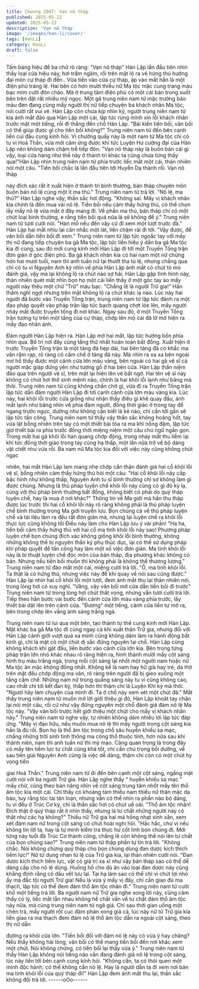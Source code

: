 ```yaml
---
title: Chương 2047: Vạn nô tháp
published: 2025-05-22
updated: 2025-05-22
description: 'Vạn nô tháp'
image: '/images/han-li/cover/'
tags: [HanLi]
category: HanLi
draft: false
---
```


Tấm bảng hiệu đề ba chữ rõ ràng: "Vạn nô tháp"
Hàn Lập lần đầu tiên nhìn thấy loại cửa hiệu này, hơi trầm ngâm,
rồi trên mặt lộ ra vẻ hứng thú hướng đại môn cự tháp đi đến..
Vừa tiến vào cửa cự tháp, ập vào mắt hắn là một điện phủ tráng
lệ. Hai bên có hơn mười thiếu nữ Ma tộc mặc cung trang màu bạc
mỉm cười đón chào.
Mà ở trung tâm điện phủ có một cái bàn trong suốt bên trên đặt
rất nhiều mỹ ngọc.
Một gã trung niên nam tử mặc trường bào màu đen đang cùng
mấy người thị nữ tiếp chuyện ba khách nhân Ma tộc, nói cười rất
vui vẻ.
Hàn Lập còn chưa kịp nhìn kỹ, người trung niên nam tử kia ánh
mắt đảo qua Hàn Lập một cái, lập tức rùng mình xin lỗi khách
nhân trước mặt một tiếng, rồi đi thẳng đến chỗ Hàn Lập.
"Bái kiến tiền bối, vãn bối có thể giúp được gì cho tiền bối không?"
Trung niên nam tử đến bên cạnh liền cúi đầu cung kính hỏi.
Vị chưởng quầy này là một nam tử Ma tộc chỉ có tu vi Hoá Thần,
vừa mới cảm ứng được khí tức Luyện Hư cường đại của Hàn Lập
nên không dám chậm trễ tiếp đón.
"Vạn nô tháp này là buôn bán cái gì vậy, loại cửa hàng như thế
này ở thành trì khác ta cũng chưa từng thấy qua!"Hàn Lập nhìn
trung niên nam tử phía trước liếc mắt một cái, thản nhiên nói một
câu.
"Tiền bối chắc là lần đầu tiên tới Huyễn Dạ thành rồi. Vạn nô tháp

này đích xác rất ít xuất hiện ở thành trì bình thường, bản tháp
chuyên môn buôn bán nô lệ cùng một ít ma thú." Trung niên nam
tử trả lời.
"Nô lệ, ma thú?" Hàn Lập nghe vậy, thần sắc hơi động.
"Không sai. Mấy vị khách nhân kia chính là đến mua vài nô lệ.
Tiền bối nếu cảm thấy hứng thú, có thể chọn lấy mấy nô lệ vừa
mắt ở đây mang đi. Về phần ma thú, bản tháp chỉ có một chút loại
bình thường, e rằng tiền bối quá nửa là sẽ không để ý." Trung
niên nam tử tươi cười nói.
"Hàn mỗ nếu đến vậy cứ đi xem một lượt trước đã." Hàn Lập hai
mắt nhíu lại cân nhắc một lát, liền chậm rãi đi tới.
"Vậy được, để vãn bối dẫn tiền bối đi xem." Trung niên nam tử lập
tức ngoắc tay với mấy thị nữ đang tiếp chuyện ba gã Ma tộc, lập
tức liền hiểu ý dẫn ba gã Ma tộc kia đi cùng, sau đó mới cung
kính mời Hàn Lập đi tới một Truyền Tống trận đơn giản ở góc
điện phủ.
Ba gã khách nhân kia có hai nam một nữ chừng hơn hai mươi
tuổi, nam thì anh tuấn nữ lại thướt tha tú lệ, nhưng chẳng qua chỉ
có tu vi Nguyên Anh kỳ nhìn về phía Hàn Lập ánh mắt có chút tò
mò đánh giá, vậy mà lại không lộ ra chút nào sợ hãi.
Hàn Lập gặp tình hình này, thản nhiên quét mắt nhìn bọn họ một
cái liền thấy ở một góc tay áo mấy người này thêu một chữ "Trữ"
màu bạc.
"Chẳng lẽ là người Trữ gia!" Hắn thầm nghĩ ngợi nhưng trên mặt
không lộ ra chút khác lạ nào.
Lúc này hai người đã bước vào Truyền Tống trận, trung niên nam
tử lập tức đánh ra một đạo pháp quyết vào pháp trận lập tức bạch
quang chợt lóe lên, mấy người nháy mắt được truyền tống đi nơi
khác.
Ngay sau đó, ở một Truyền Tống trận tương tự trên một tầng của
cự tháp, chớp lên mộ cái đã lờ mờ hiện ra mấy đạo nhân ảnh.

Đám người Hàn Lập hiện ra.
Hàn Lập mở hai mắt, lập tức hướng bốn phía nhìn qua.
Bố trí nơi đây cùng tầng thứ nhất hoàn toàn bất đồng.
Xuất hiện ở trước Truyền Tống trận là một tảng đá hẹp dài, hai
bên tảng đá có khắc ma văn rậm rạp, rõ ràng có cấm chế ở tảng
đá này.
Mà nhìn ra xa xa bên ngoài mơ hồ thấy được một cánh cửa lớn
màu vàng, bên ngoài có hai gã vệ sĩ cả người mặc giáp đứng yên
như tượng gỗ ở hai bên cửa.
Hàn Lập thần niệm đảo qua trên người vệ sĩ, trên mặt lại hiện lên
vẻ bất ngờ.
Hai tên vệ sĩ này không có chút hơi thở sinh mệnh nào, chính là
hai khôi lỗi lạnh như băng mà thôi.
Trung niên nam tử cũng không chần chờ gì, vừa đi ra Truyền
Tống trận lập tức dẫn đám người Hàn Lập đi tới cạnh cánh cửa
lớn màu vàng kia.
Lúc này, hai khôi lỗi trước cửa giống như nhận thấy điều gì khẽ
quay đầu, ánh mắt lạnh như băng nhìn về phía đám người, đồng
thời giáo ở trong tay để ngang trước ngực, dường như không cần
biết là kẻ nào, chỉ cần tới gần sẽ lập tức tấn công.
Trung niên nam tử thấy vậy thần sắc không hoảng hốt, tay vừa lật
bỗng nhiên trên tay có một thiết bài tỏa ra ma khí nồng đậm, lập
tức giơ thiết bài ra phía trước đồng thời miệng niệm một câu chú
ngữ ngắn gọn.
Trong mắt hai gã khôi lỗi hàn quang chớp động, trong nháy mắt
thu liễm lại khí tức đồng thời giáo trong tay cũng hạ thấp, một lần
nữa trở về bộ dáng vật chết như vừa rồi.
Ba nam nữ Ma tộc kia đối với việc này cũng không chút ngạc

nhiên, hai mắt Hàn Lập lam mang nhẹ chớp cẩn thận đánh giá hai
cỗ khôi lỗi vệ sĩ, bỗng nhiên cảm thấy hứng thú hỏi một câu:
"Hai cỗ khôi lỗi này cấp bậc hình như không thấp, Nguyên Anh tu
sĩ bình thường chỉ sợ không làm gì được chúng. Nhưng là thủ
pháp luyện chế khôi lỗi này cũng có gì đó kỳ lạ, cùng với thủ pháp
bình thường bất đồng, không biết có phải do quý tháp luyện chế,
hay là mua ở nơi khác?"
Thông tin về Ma giới mà hắn thu thập được lúc trước thì hai cỗ
khôi lỗi này rõ ràng không phải là thủ pháp luyện chế bình thường
trong Ma giới truyền lưu. Bọn chúng cả về thủ pháp luyện chế và
tài liệu làm ra đều rất đơn giản mà, nhưng lại luyện chế ra khôi lỗi
thực lực cũng không tồi
Điều này làm cho Hàn Lập lưu ý vài phần!
"Ha ha, tiền bối cảm thấy hứng thú với hai cỗ ma tinh khôi lỗi này
sao! Phương pháp luyện chế bọn chúng đích xác không giống
khôi lỗi bình thường, không những không thể bị nguyên thần ký
phụ thúc dục, lại có thể sử dụng pháp khí pháp quyết để tấn công
hay làm một số việc đơn giản. Ma tinh khôi lỗi này là bí thuật
luyện chế độc môn của bản tháp, địa phương khác không có bán.
Nhưng nếu tiền bối muốn thì không phải là không thể thương
lượng." Trung niên nam tử đảo mắt một cái, miệng cười trả lời.
"Ồ, ma tinh khôi lỗi. Ta thật là có hứng thú, nhưng việc này để khi
quay về nói sau cũng được." Hàn Lập lại nhìn hai cỗ khôi lỗi một
lượt, đem ánh mắt thu lại thản nhiên nói, trong lòng hơi có suy
nghĩ.
"Vâng, vậy vãn bối mở cửa dẫn tiền bối đi trước" Trung niên nam
tử trong lòng hơi chút thất vọng, nhưng vẫn tươi cười trả lời.
Tiếp theo hắn bước vài bước đến cánh cửa lớn màu vàng phía
trước, lấy thiết bài dặt lên trên cánh cửa.
"Đương" một tiếng, cánh cửa liền tự mở ra, bên trong chớp lên
vầng ánh sáng trắng ngà.

Trung niên nam tử lui qua một bên, tạo thành tư thế cung kính
mời Hàn Lập.
Mặt khác ba gã Ma tộc đi cùng ngay cả khi xuất thân Trữ gia,
nhưng đối với Hàn Lập cảnh giới vượt quá xa mình cũng không
dám làm ra hành động bất kính gì, chỉ là mặt có một chút dị sắc
đứng nguyên tại chỗ.
Hàn Lập cũng không khách khí gật đầu, liền bước vào cánh cửa
lớn kia.
Bên trong từng pháp trận lớn nhỏ khác nhau rõ ràng hiện ra, hình
thành mười mấy cột sáng hình trụ màu trắng ngà, trong mỗi cột
sáng lại nhốt một người nam hoặc nữ Ma tộc ăn mặc không đồng
nhất.
Không kể là nam hay hữ già hay trẻ, da thịt trên mặt đều chớp
động ma văn, rõ ràng trên người đã bị gieo xuống một tầng cấm
chế.
Những nam nữ trong quầng sáng này tu vi cũng không cao, cao
nhất chỉ tới kết đan kỳ, thấp hơn thì thậm chí là Luyện Khí kỳ mà
thôi.
"Ngươi hãy làm chuyện của mình đi. Ta ở chỗ này xem xét một
chút đã." Mắt thấy trung niên nam tử muốn mở lời giới thiệu gì đó,
Hàn Lập khoát tay chặn lại nói một câu, rồi cứ như vậy đứng
nguyên một chỗ đánh giá đám nô lệ Ma tộc này.
"Vậy vãn bối trước hết giới thiệu một chút cho mấy vị khách nhân
này." Trung niên nam tử nghe vậy, tự nhiên không dám nhiều lời
lập tức đáp ứng.
"Mấy vị đạo hữu, nếu muốn mua nô lệ thì mấy người trong cột
sáng kia hẳn là đủ rồi. Bọn họ là thổ âm tộc trong chỗ sâu huyễn
khiếu sa mạc, chẳng những trời sinh tinh thông ma công thổ thuộc
tính, hơn nữa sau khi thành niên, nam thì anh tuấn nữ thì mỹ
mạo. Càng quan trọng là trong đây có mấy tên tiềm lực tư chất
cũng khá tốt, chỉ cần chú trọng bồi dưỡng, về sau tiến giai Nguyên
Anh cũng là việc dễ dàng, thậm chí còn có một chút hy vọng tiến

giai Hoá Thần." Trung niên nam tử đi đến bên cạnh một cột sáng,
ngẩng mặt cười nói với ba người Trữ gia.
Hàn Lập nghe thấy " huyễn khiếu sa mạc " mấy chữ, cũng theo
bản năng nhìn về cột sáng trung tâm nhốt mấy tên thổ âm tộc kia
một cái.
Chỉ thấy có khoảng tám thiếu nam thiếu nữ thân mặc da bào, tuy
rằng tóc tai tán loạn, nhưng vẫn có thể nhìn ra phần nào bộ dáng,
tu vi đều ở Trúc Cơ kỳ, chỉ là thần sắc hơi có chút uể oải.
"Thổ âm tộc nhân! Đích thật ở quý tháp rất ít nhìn thấy, nhưng là
tư chất những người này có thật như các hạ không?" Thiếu nữ
Trữ gia hai má hồng nhạt xinh xắn, xem xét đám nam nữ trong cột
sáng có chút hoài nghi hỏi.
"Hắc hắc, chư vị nếu không tin lời ta, hay là tự mình kiểm tra thực
hư cốt linh bọn chúng đi. Mới từng này tuổi đã Trúc Cơ thành
công, chẳng lẽ còn không thể nói lên tư chất của bọn chúng sao?"
Trung niên nam tử thập phần tự tin trả lời.
"Không chắc. Nói không chừng quý tháp cho bọn chúng dùng đan
dược kích thích tiềm lực!" Nữ tử dung nhan tú lệ của Trữ gia kia,
lại thản nhiên cười nói.
"Đan dược kích thích tiềm lực, vật có giá trị xa xỉ như vậy bản
tháp sao có thể dễ dàng cấp cho nô lệ dùng. Huống hồ cho dù ăn
vào loại đan dược này cũng khẳng định rằng có dấu vết lưu lại.
Tại hạ làm sao có thể chỉ vì chút lợi nhỏ ấy mà đắc tội người Trữ
gia! Nếu là vừa ý mấy vị đây, chỉ cần giao đủ ma thạch, lập tức có
thể đem đám thổ âm tộc nhân đi." Trung niên nam tử cười khổ
một tiếng trả lời.
Ba người nam nữ Trữ gia nghe xong lời này, cũng cảm thấy có lý,
liếc mắt lẫn nhau không hề chất vấn về tư chất đám thổ âm tộc
này nữa, mà cùng trung niên nam tử ngã giá.
Chỉ sau thời gian uống một chén trà, mấy người rốt cục đàm phán
xong giá cả, lúc này nữ tử Trữ gia kia liền giao ra ma thạch đem
đám nô lệ thổ âm tộc dẫn ra ngoài cột sáng, theo thị nữ dẫn

đường ra khỏi cửa lớn.
"Tiền bối đối với đám nô lệ này có vừa ý hay chăng? Nếu thấy
không hài lòng, vãn bối có thể mang tiền bối đến nơi khác xem
một chút. Nói không chừng, có tiền bối lại thấy vừa ý." Trung niên
nam tử thấy Hàn Lập không nói tiếng nào vẫn đang đánh giá nô lệ
trong cột sáng, lúc này liền tới bên cạnh cung kính hỏi.
"Không cần, ta có thói quen một mình độc hành, có thể không cần
nô lệ. Hay là ngươi dẫn ta đi xem nơi bán ma tinh khôi lỗi của quý
tháp đi!" Hàn Lập đem ánh mắt thu lại, thần sắc không đổi trả lời.
------oOo------
